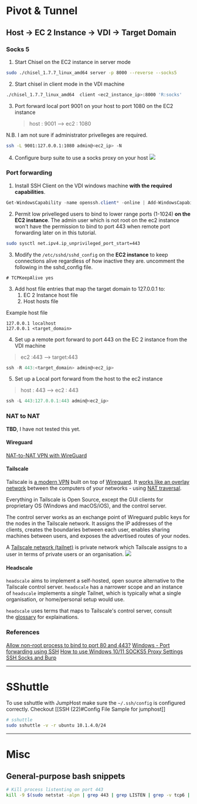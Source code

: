# Pivot & Tunnel

## Host -> EC 2 Instance -> VDI -> Target Domain

### Socks 5
1. Start Chisel on the EC2 instance in server mode
```bash
sudo ./chisel_1.7.7_linux_amd64 server -p 8000 --reverse --socks5
```
2. Start chisel in client mode in the VDI machine
```bash
./chisel_1.7.7_linux_amd64  client <ec2_instance_ip>:8000 'R:socks'
```
3. Port forward local port 9001 on your host to port 1080 on the EC2 instance
	>host : 9001 --> ec2 : 1080  

N.B. I am not sure if administrator privelleges are required.
```bash
ssh -L 9001:127.0.0.1:1080 admin@<ec2_ip> -N
```
4. Configure burp suite to use a socks proxy on your host
![](/Screenshots/Pasted%20image%2020221116095454.png)


### Port forwarding

1. Install SSH Client on the VDI windows machine **with the required capabilities**.

```powershell
Get-WindowsCapability -name openssh.client* -online | Add-WindowsCapability –Online
```

2. Permit low privelleged users to bind to lower range ports (1-1024) **on the EC2 instance**. The admin user which is not root on the ec2 instance won't have the permission to bind to port 443 when remote port forwarding later on in this tutorial.
```bash
sudo sysctl net.ipv4.ip_unprivileged_port_start=443
```

3. Modify the `/etc/sshd/sshd_config` on the **EC2 instance** to keep connections alive regardless of how inactive they are. uncomment the following in the sshd_config file.

```vim
# TCPKeepAlive yes
```

3. Add host file entries that map the target domain to 127.0.0.1 to:
	1. EC 2 Instance host file
	2. Host hosts file

Example host file

```vim
127.0.0.1 localhost
127.0.0.1 <target_domain>
```

4. Set up a remote port forward to port 443 on the EC 2 instance from the VDI machine
> ec2 :443 --> target:443

```powershell
ssh -R 443:<target_domain> admin@<ec2_ip>
```

5. Set up a Local port forward from the host to the ec2 instance
> host : 443 --> ec2 : 443  

```powershell
ssh -L 443:127.0.0.1:443 admin@<ec2_ip>
```

### NAT to NAT
**TBD**, I have not tested this yet. 
#### Wireguard
[NAT-to-NAT VPN with WireGuard](https://staaldraad.github.io/2017/04/17/nat-to-nat-with-wireguard/)
#### Tailscale
Tailscale is [a modern VPN](https://tailscale.com/) built on top of [Wireguard](https://www.wireguard.com/). It [works like an overlay network](https://tailscale.com/blog/how-tailscale-works/) between the computers of your networks - using [NAT traversal](https://tailscale.com/blog/how-nat-traversal-works/).

Everything in Tailscale is Open Source, except the GUI clients for proprietary OS (Windows and macOS/iOS), and the control server.

The control server works as an exchange point of Wireguard public keys for the nodes in the Tailscale network. It assigns the IP addresses of the clients, creates the boundaries between each user, enables sharing machines between users, and exposes the advertised routes of your nodes.

A [Tailscale network (tailnet)](https://tailscale.com/kb/1136/tailnet/) is private network which Tailscale assigns to a user in terms of private users or an organisation.
![](/Screenshots/Pasted%20image%2020221121022359.png)
#### Headscale
`headscale` aims to implement a self-hosted, open source alternative to the Tailscale control server. `headscale` has a narrower scope and an instance of `headscale` implements a _single_ Tailnet, which is typically what a single organisation, or home/personal setup would use.

`headscale` uses terms that maps to Tailscale's control server, consult the [glossary](https://github.com/juanfont/headscale/blob/main/docs/glossary.md) for explainations.

### References
[Allow non-root process to bind to port 80 and 443?](https://superuser.com/questions/710253/allow-non-root-process-to-bind-to-port-80-and-443)
[Windows - Port forwarding using SSH](https://techexpert.tips/windows/windows-port-forwarding-using-ssh/)
[How to use Windows 10/11 SOCKS5 Proxy Settings](https://windowsreport.com/windows-10-socks5-proxy-settings/)
[SSH Socks and Burp](https://blog.malteksolutions.com/ssh-socks-and-burp/)

---
# SShuttle
To use sshuttle with JumpHost make sure the `~/.ssh/config` is configured correctly. Checkout [[SSH (22)#Config File Sample for jumphost]]
```bash
# sshuttle
sudo sshuttle -v -r ubuntu 10.1.4.0/24 
```

---
# Misc
## General-purpose bash snippets
```bash
# Kill process listenting on port 443
kill -9 $(sudo netstat -alpn | grep 443 | grep LISTEN | grep -v tcp6 | grep -oP '[0-9]{4,}')
```

